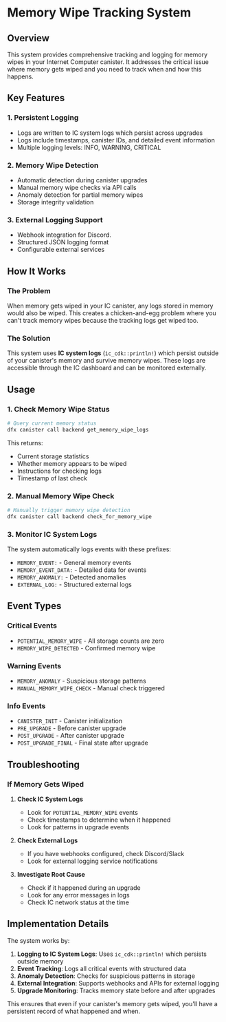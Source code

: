 # Memory Wipe Tracking System

## Overview

This system provides comprehensive tracking and logging for memory wipes in your Internet Computer canister. It addresses the critical issue where memory gets wiped and you need to track when and how this happens.

## Key Features

### 1. **Persistent Logging**
- Logs are written to IC system logs which persist across upgrades
- Logs include timestamps, canister IDs, and detailed event information
- Multiple logging levels: INFO, WARNING, CRITICAL

### 2. **Memory Wipe Detection**
- Automatic detection during canister upgrades
- Manual memory wipe checks via API calls
- Anomaly detection for partial memory wipes
- Storage integrity validation

### 3. **External Logging Support**
- Webhook integration for Discord.
- Structured JSON logging format
- Configurable external services

## How It Works

### The Problem
When memory gets wiped in your IC canister, any logs stored in memory would also be wiped. This creates a chicken-and-egg problem where you can't track memory wipes because the tracking logs get wiped too.

### The Solution
This system uses **IC system logs** (`ic_cdk::println!`) which persist outside of your canister's memory and survive memory wipes. These logs are accessible through the IC dashboard and can be monitored externally.

## Usage

### 1. Check Memory Wipe Status

```bash
# Query current memory status
dfx canister call backend get_memory_wipe_logs
```

This returns:
- Current storage statistics
- Whether memory appears to be wiped
- Instructions for checking logs
- Timestamp of last check

### 2. Manual Memory Wipe Check

```bash
# Manually trigger memory wipe detection
dfx canister call backend check_for_memory_wipe
```

### 3. Monitor IC System Logs

The system automatically logs events with these prefixes:
- `MEMORY_EVENT:` - General memory events
- `MEMORY_EVENT_DATA:` - Detailed data for events
- `MEMORY_ANOMALY:` - Detected anomalies
- `EXTERNAL_LOG:` - Structured external logs


## Event Types

### Critical Events
- `POTENTIAL_MEMORY_WIPE` - All storage counts are zero
- `MEMORY_WIPE_DETECTED` - Confirmed memory wipe

### Warning Events
- `MEMORY_ANOMALY` - Suspicious storage patterns
- `MANUAL_MEMORY_WIPE_CHECK` - Manual check triggered

### Info Events
- `CANISTER_INIT` - Canister initialization
- `PRE_UPGRADE` - Before canister upgrade
- `POST_UPGRADE` - After canister upgrade
- `POST_UPGRADE_FINAL` - Final state after upgrade


## Troubleshooting

### If Memory Gets Wiped

1. **Check IC System Logs**
   - Look for `POTENTIAL_MEMORY_WIPE` events
   - Check timestamps to determine when it happened
   - Look for patterns in upgrade events

2. **Check External Logs**
   - If you have webhooks configured, check Discord/Slack
   - Look for external logging service notifications

3. **Investigate Root Cause**
   - Check if it happened during an upgrade
   - Look for any error messages in logs
   - Check IC network status at the time


## Implementation Details

The system works by:

1. **Logging to IC System Logs**: Uses `ic_cdk::println!` which persists outside memory
2. **Event Tracking**: Logs all critical events with structured data
3. **Anomaly Detection**: Checks for suspicious patterns in storage
4. **External Integration**: Supports webhooks and APIs for external logging
5. **Upgrade Monitoring**: Tracks memory state before and after upgrades

This ensures that even if your canister's memory gets wiped, you'll have a persistent record of what happened and when.
